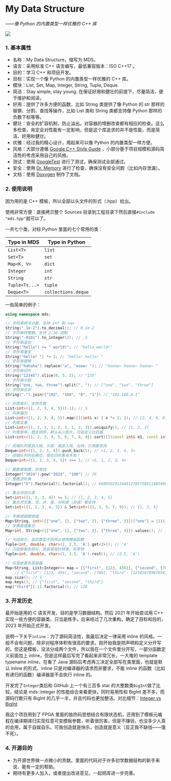 # My Data Structure

_——像 Python 的内置类型一样优雅的 C++ 库_

![](https://img.shields.io/badge/version-1.0-blue.svg)

### 1. 基本属性

- 名称：My Data Structure，缩写为 MDS。
- 语言：采用标准 C++ 语言编写，最低兼容版本：ISO C++17 。
- 目的：学习 C++ 和项目开发。
- 目标：实现一个像 Python 的内置类型一样优雅的 C++ 库。
- 模块：List, Set, Map, Integer, String, Tuple, Deque.
- 简洁：Stay simple, stay young. 在保证好用和健壮的前提下，尽量简洁，便于维护和阅读。
- 好用：提供了许多方便的函数，比如 String 类提供了像 Python 的 str 那样的替换、分割、查找等操作，比如 List 类和 String 类都支持像 Python 那样的负数下标等等。
- 健壮：安全的扩容机制，防止溢出。对容器的增删改查都有相应的检查。这么多检查，肯定会对性能有一定影响，但是这个库追求的并不是性能，而是简洁，好用和健壮。
- 优雅：经过我的精心设计，用起来可以像 Python 的内置类型一样方便。
- 风格：大部分遵循 [Google C++ Style Guide](https://google.github.io/styleguide/cppguide.html) ，小部分基于项目规模和源码简洁性的考虑采用自己的风格。
- 测试：使用 [GoogleTest](https://github.com/google/googletest) 进行了测试，确保测试全部通过。
- 安全：使用 [Dr. Memory](https://drmemory.org/) 进行了检查，确保没有安全问题（比如内存泄漏）。
- 文档：使用 [Doxygen](https://www.doxygen.nl/) 制作了文档。

### 2. 使用说明

因为用的是 C++ 模板，所以全部以头文件的形式（.hpp）给出。

使用非常方便：直接拷贝整个 Sources 目录到工程目录下然后直接`#include "mds.hpp"`就可以了。

一共七个类，对标 Python 里面的七个常用的类：

| Type in MDS    | Type in Python      |
| -------------- | ------------------- |
| `List<T>`      | `list`              |
| `Set<T>`       | `set`               |
| `Map<K, V>`    | `dict`              |
| `Integer`      | `int`               |
| `String`       | `str`               |
| `Tuple<Ts...>` | `tuple`             |
| `Deque<T>`     | `collections.deque` |

一些简单的例子：

```cpp
using namespace mds;

// 字符串转浮点数，支持 inf 和 nan
String(".1e-2").to_decimal(); // 0.1e-2
// 字符串转整数，支持 2-36 进制
String("-0101").to_integer(2); // -5
// 字符串追加
String("hello") += " world!"; // "hello world!"
// 字符串重复
String("hello! ") *= 2; // "hello! hello! "
// 字符串替换
String("hahaha").replace("a", "ooow~ "); // "hooow~ hooow~ hooow~ "
// 字符串切片
String("12345").slice(0, 5, 2); // "135"
// 字符串分割
String("one, two, three").split(", "); // ["one", "two", "three"]
// 字符串合并
String(".").join({"192", "168", "0", "1"}) // "192.168.0.1"

// 列表索引，支持负数
List<int>({1, 2, 3, 4, 5})[-1]; // 5
// 列表遍历
List<int>({1, 2, 3, 4, 5}).map([](int& x) { x *= 2; }); // [2, 4, 6, 8, 10]
// 列表去重
List<int>({1, 2, 3, 1, 2, 3, 1, 2, 3}).uniquify(); // [1, 2, 3]
// 列表排序，稳定排序，默认从小到大，可自定义比较器
List<int>({1, 2, 3, 4, 5, 6, 7, 8, 9}).sort([](const int& e1, const int& e2) { return e1 > e2; }); // [9, 8, 7, 6, 5, 4, 3, 2, 1]

// 双端队列尾部入栈，头部、尾部入栈、出栈、引用都支持
Deque<int>({1, 2, 3, 4}).push_back(5); // <1, 2, 3, 4, 5>
// 双端队列向右移位，很生动形象有木有！
Deque<int>({1, 2, 3, 4, 5}) >>= 1; // <5, 1, 2, 3, 4>

// 整数幂取模，非常快
Integer("1024").pow("1024", "100") // 76
// 整数求阶乘
Integer("5").factorial().factorial(); // 668950291344912705758811805409037258675274633313802981029567135230163355...

// 集合添加元素
Set<int>({1, 2, 3, 4}) += 5; // {1, 2, 3, 4, 5}
// 集合求交集，交、并、差、对称差（异或）都支持
Set<int>({1, 2, 3, 4, 5}) & Set<int>({1, 3, 5, 7, 9}); // {1, 3, 5}

// 字典根据键赋值
Map<String, int>({{"one", 1}, {"two", 2}, {"three", 3}})["one"] = 1111; // {"one": 1111, "two": 2, "three": 3}
// 字典取值集合
Map<int, String>({{"one", 1}, {"two", 2}, {"three", 3}}).values(); // {1, 2, 3}

// 元组索引，返回类型不同所以使用模板函数
Tuple<int, double, char>(1, 2.5, 'A').get<2>(); // 'A'
// 元组取剩余部分，底层是指针转换，非常快
Tuple<int, double, char>(1, 2.5, 'A').rest(); // (2.5, 'A')

// 任意嵌套多层容器
Map<String, List<Integer>> map = {{"first", {123, 456}}, {"second", {789}}, {"second", {0}}, {"third", {"12345678987654321", 5}}};
    // {"first": [123, 456], "second": [789], "third": [12345678987654321, 5]}
map.size(); // 3
map.keys(); // {"first", "second", "third"}
map["third"][-1].factorial(); // 120
```

### 3. 开发历史

最开始是用的 C 语言开发，目的是学习数据结构。然后 2021 年开始尝试用 C++ 实现一些方便的容器类，只当是练手。后来经过了几次重构，确定了目标和目的，2023 年开始正式开发。

说明一下关于`inline`：为了源码简洁性，我最后决定一律采用 inline 的风格。一般不会有问题，除非对程序体积有很高的要求。刚开始我是把声明和定义分开写的，但这是模板，没法分成两个文件，所以我在一个文件里分开写，一部分函数定义前面加上 inline，但是这样最后写完了看起来非常冗长，一大堆的 template typename inline，在看了 Java 源码后考虑再三决定全部写在类里面，也就是默认 inline 的形式。inline 只是对编译器的请求而非要求，不能 inline 的函数（比如有递归的函数）编译器是不会执行 inline 的。

开发完了`Integer`类后和 GitHub 上一个有三百多 star 的大整数类`BigInt`做了比较，结论是 mds::Integer 的性能综合来看更快，同时易用性和 BigInt 差不多，而源码行数只有 BigInt 的几乎一半，并且代码也更加整洁。对比细节：[Integer vs BigInt](./Documents/Integer_vs_BigInt/Integer_vs_BigInt.md)

我这个项目用到了 FPGA 里面的独热码思想结合有限状态机，还用到了模板元编程在编译期递归实现任意可变模板参数，听着很厉害，但是不赚钱，也没多少人真的会用，属于自娱自乐。可我创造就是快乐，创造就是意义（反正我不缺钱——饿不死）。

### 4. 开源目的

- 为开源世界做一点微小的贡献。里面的代码对于许多初学数据结构的新手来说，能有一定的帮助。
- 期待有更多人加入，或者提出改进意见，一起把库进一步完善。
